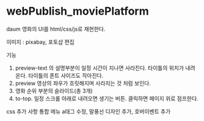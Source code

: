 # webPublish_moviePlatform
daum 영화의 UI를 html/css/js로 재현한다.

이미지 : pixabay, 포토샵 편집

기능
1. preview-text 의 설명부분이 일정 시간이 지나면 사라진다.
	타이틀의 위치가 내려온다. 타이틀의 폰트 사이즈도 작아진다.
2. preview 영상의 좌우가 흐릿해지며 사라지는 것 처럼 보인다.
3. 영화 순위 부분의 슬라이드(총 3개)
4. to-top. 일정 스크롤 아래로 내려오면 생기는 버튼. 클릭하면 페이지 위로 점프한다.

css 추가 사항
통합 메뉴 a태그 수정, 말풍선 디자인 추가, 호버이벤트 추가